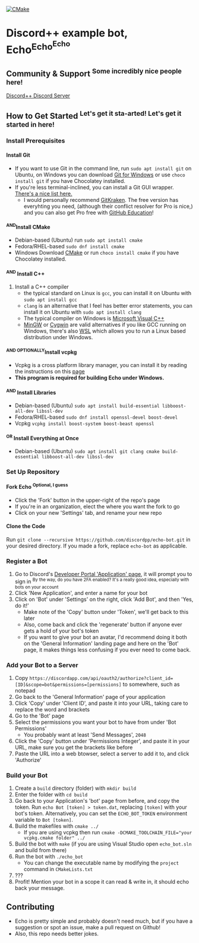 [![CMake](https://github.com/DiscordPP/echo-bot/workflows/CMake/badge.svg)](https://github.com/DiscordPP/echo-bot/actions?query=workflow%3ACMake)

# Discord++ example bot, Echo<sup>Echo<sup>Echo</sup></sup>

## Community & Support <sup>Some incredibly nice people here!</sup>
[Discord++ Discord Server](https://discord.gg/0usP6xmT4sQ4kIDh)

## How to Get Started <sup>Let's get it sta-arted! Let's get it started in here!</sup>

### Install Prerequisites
#### Install Git
 * If you want to use Git in the command line, run `sudo apt install git` on Ubuntu, on Windows you can download [Git for Windows](https://git-scm.com/) or use `choco install git` if you have Chocolatey installed.
 * If you're less terminal-inclined, you can install a Git GUI wrapper. [There's a nice list here.](https://git-scm.com/downloads/guis/)
    * I would personally recommend [GitKraken](https://www.gitkraken.com/). The free version has everyhting you need, (although their conflict resolver for Pro is nice,) and you can also get Pro free with [GitHub Education](https://education.github.com/)!
#### <sup>AND</sup>Install CMake
 * Debian-based (Ubuntu) run `sudo apt install cmake`
 * Fedora/RHEL-based `sudo dnf install cmake`
 * Windows Download [CMake](https://cmake.org/download/) or run `choco install cmake` if you have Chocolatey installed.
#### <sup>AND</sup> Install C++
 1. Install a C++ compiler
    * the typical standard on Linux is `gcc`, you can install it on Ubuntu with `sudo apt install gcc`
    * `clang` is an alternative that I feel has better error statements, you can install it on Ubuntu with `sudo apt install clang`
    * The typical compiler on Windows is [Microsoft Visual C++](https://www.visualstudio.com/)
    * [MinGW](https://www.msys2.org/) or [Cygwin](https://www.cygwin.com/) are valid alternatives if you like GCC running on Windows, there's also [WSL](https://docs.microsoft.com/en-us/windows/wsl/install-win10) which allows  you to run a Linux based distribution under Windows.
#### <sup>AND OPTIONALLY</sup>Install vcpkg
 * Vcpkg is a cross platform library manager, you can install it by reading the instructions on this [page](https://github.com/microsoft/vcpkg)
 * **This program is required for building Echo under Windows.**
#### <sup>AND</sup> Install Libraries
 * Debian-based (Ubuntu) `sudo apt install build-essential libboost-all-dev libssl-dev`
 * Fedora/RHEL-based `sudo dnf install openssl-devel boost-devel`
 * Vcpkg `vcpkg install boost-system boost-beast openssl`
#### <sup>OR</sup> Install Everything at Once
 * Debian-based (Ubuntu) `sudo apt install git clang cmake build-essential libboost-all-dev libssl-dev`

### Set Up Repository
#### Fork Echo <sup>Optional, I guess</sup>
 * Click the 'Fork' button in the upper-right of the repo's page
 * If you're in an organization, elect the where you want the fork to go
 * Click on your new 'Settings' tab, and rename your new repo
 
#### Clone the Code
Run `git clone --recursive https://github.com/discordpp/echo-bot.git` in your desired directory.
If you made a fork, replace `echo-bot` as applicable.

### Register a Bot
 1. Go to Discord's [Developer Portal 'Application' page](https://discordapp.com/developers/applications/), it will prompt you to sign in <sup>By the way, do you have 2FA enabled? It's a really good idea, especially with bots on your account</sup>
 2. Click 'New Application', and enter a name for your bot
 3. Click on 'Bot' under 'Settings' on the right, click 'Add Bot', and then 'Yes, do it!'
    * Make note of the 'Copy' button under 'Token', we'll get back to this later
    * Also, come back and click the 'regenerate' button if anyone ever gets a hold of your bot's token
    * If you want to give your bot an avatar, I'd recommend doing it both on the 'General Information' landing page and here on the 'Bot' page, it makes things less confusing if you ever need to come back.

### Add your Bot to a Server
 1. Copy `https://discordapp.com/api/oauth2/authorize?client_id=[ID]&scope=bot&permissions=[permissions]` to somewhere, such as notepad
 1. Go back to the 'General Information' page of your application
 2. Click 'Copy' under 'Client ID', and paste it into your URL, taking care to replace the word and brackets
 3. Go to the 'Bot' page
 4. Select the permissions you want your bot to have from under 'Bot Permissions'
    * You probably want at least 'Send Messages', `2048`
 5. Click the 'Copy' button under 'Permissions Integer', and paste it in your URL, make sure you get the brackets like before
 6. Paste the URL into a web btowser, select a server to add it to, and click 'Authorize'
 

### Build your Bot
 1. Create a `build` directory (folder) with `mkdir build`
 2. Enter the folder with `cd build`
 3. Go back to your Application's 'bot' page from before, and copy the token. Run `echo Bot [token] > token.dat`, replacing `[token]` with your bot's token.  Alternatively, you can set the `ECHO_BOT_TOKEN` environment variable to `Bot [token]`.
 4. Build the makefiles with `cmake ../`
     * If you are using vcpkg then run `cmake -DCMAKE_TOOLCHAIN_FILE="your vcpkg.cmake folder" ../`
 5. Build the bot with `make` (if you are using Visual Studio open `echo_bot.sln` and build from there)
 6. Run the bot with `./echo_bot`
    * You can change the executable name by modifying the `project` command in `CMakeLists.txt`
 7. ???
 8. Profit! Mention your bot in a scope it can read & write in, it should echo back your message.

## Contributing
 * Echo is pretty simple and probably doesn't need much, but if you have a suggestion or spot an issue, make a pull request on Github!
 * Also, this repo needs better jokes.
